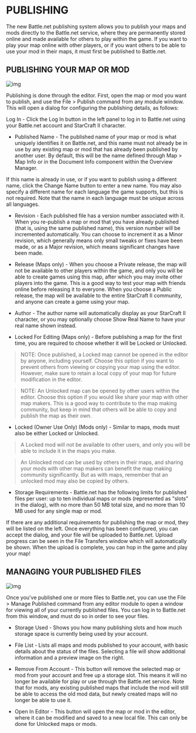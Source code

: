 # PUBLISHING

The new Battle.net publishing system allows you to publish your maps and mods directly to the Battle.net service, where they are permanently stored online and made available for others to play within the game. If you want to play your map online with other players, or if you want others to be able to use your mod in their maps, it must first be published to Battle.net.



## PUBLISHING YOUR MAP OR MOD

![img](http://media.blizzard.com/sc2/game/maps-and-mods/tutorials/publishing/en-us/publishing-window.png)

Publishing is done through the editor. First, open the map or mod you want to publish, and use the File > Publish command from any module window. This will open a dialog for configuring the publishing details, as follows:

Log In - Click the Log In button in the left panel to log in to Battle.net using your Battle.net account and StarCraft II character.

- Published Name - The published name of your map or mod is what uniquely identifies it on Battle.net, and this name must not already be in use by any existing map or mod that has already been published by another user. By default, this will be the name defined through Map > Map Info or in the Document Info component within the Overview Manager.


If this name is already in use, or if you want to publish using a different name, click the Change Name button to enter a new name. You may also specify a different name for each language the game supports, but this is not required. Note that the name in each language must be unique across all languages.

- Revision - Each published file has a version number associated with it. When you re-publish a map or mod that you have already published (that is, using the same published name), this version number will be incremented automatically. You can choose to increment it as a Minor revision, which generally means only small tweaks or fixes have been made, or as a Major revision, which means significant changes have been made.

- Release (Maps only) - When you choose a Private release, the map will not be available to other players within the game, and only you will be able to create games using this map, after which you may invite other players into the game. This is a good way to test your map with friends online before releasing it to everyone. When you choose a Public release, the map will be available to the entire StarCraft II community, and anyone can create a game using your map.

- Author - The author name will automatically display as your StarCraft II character, or you may optionally choose Show Real Name to have your real name shown instead.

- Locked For Editing (Maps only) - Before publishing a map for the first time, you are required to choose whether it will be Locked or Unlocked.


> NOTE: Once published, a Locked map cannot be opened in the editor by anyone, including yourself. Choose this option if you want to prevent others from viewing or copying your map using the editor. However, make sure to retain a local copy of your map for future modification in the editor.

> NOTE: An Unlocked map can be opened by other users within the editor. Choose this option if you would like share your map with other map makers. This is a good way to contribute to the map making community, but keep in mind that others will be able to copy and publish the map as their own.

- Locked (Owner Use Only) (Mods only) - Similar to maps, mods must also be either Locked or Unlocked.


> A Locked mod will not be available to other users, and only you will be able to include it in the maps you make.

> An Unlocked mod can be used by others in their maps, and sharing your mods with other map makers can benefit the map making community significantly. But as with maps, remember that an unlocked mod may also be copied by others.

- Storage Requirements - Battle.net has the following limits for published files per user: up to ten individual maps or mods (represented as "slots" in the dialog), with no more than 50 MB total size, and no more than 10 MB used for any single map or mod.


If there are any additional requirements for publishing the map or mod, they will be listed on the left. Once everything has been configured, you can accept the dialog, and your file will be uploaded to Battle.net. Upload progress can be seen in the File Transfers window which will automatically be shown. When the upload is complete, you can hop in the game and play your map!



## MANAGING YOUR PUBLISHED FILES

![img](http://media.blizzard.com/sc2/game/maps-and-mods/tutorials/publishing/en-us/manage-published-window.png)

Once you've published one or more files to Battle.net, you can use the File > Manage Published command from any editor module to open a window for viewing all of your currently published files. You can log in to Battle.net from this window, and must do so in order to see your files.

- Storage Used - Shows you how many publishing slots and how much storage space is currently being used by your account.

- File List - Lists all maps and mods published to your account, with basic details about the status of the files. Selecting a file will show additional information and a preview image on the right.

- Remove From Account - This button will remove the selected map or mod from your account and free up a storage slot. This means it will no longer be available for play or use through the Battle.net service. Note that for mods, any existing published maps that include the mod will still be able to access the old mod data, but newly created maps will no longer be able to use it.

- Open In Editor - This button will open the map or mod in the editor, where it can be modified and saved to a new local file. This can only be done for Unlocked maps or mods.